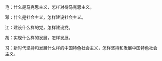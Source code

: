 毛：什么是马克思主义，怎样对待马克思主义。 

邓：什么是社会主义，怎样建设社会主义。 

江：建设什么样的党，怎样建设党。 

胡：实现什么样的发展，怎样发展。 

习：新时代坚持和发展什么样的中国特色社会主义，怎样坚持和发展中国特色社会主义。 